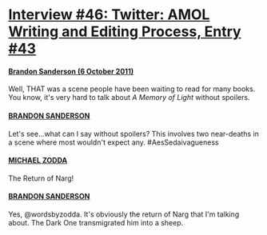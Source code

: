 # [Interview #46: Twitter: AMOL Writing and Editing Process, Entry #43](https://www.theoryland.com/intvmain.php?i=46#43)

#### [Brandon Sanderson (6 October 2011)](http://twitter.com/BrandSanderson/status/122076758991314944)

Well, THAT was a scene people have been waiting to read for many books. You know, it's very hard to talk about
*A Memory of Light*
without spoilers.

#### [BRANDON SANDERSON](http://twitter.com/BrandSanderson/status/122078742976790528)

Let's see...what can I say without spoilers? This involves two near-deaths in a scene where most wouldn't expect any. #AesSedaivagueness

#### [MICHAEL ZODDA](http://twitter.com/wordsbyzodda/status/122084536589889536)

The Return of Narg!

#### [BRANDON SANDERSON](http://twitter.com/BrandSanderson/status/122086953704357888)

Yes, @wordsbyzodda. It's obviously the return of Narg that I'm talking about. The Dark One transmigrated him into a sheep.

